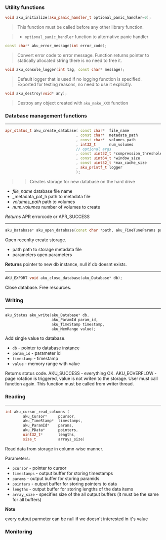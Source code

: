 
### Utility functions

```cpp
void aku_initialize(aku_panic_handler_t optional_panic_handler=0);
```
> This function must be called before any other library function.

>* `optional_panic_handler` function to alternative panic handler

```cpp
const char* aku_error_message(int error_code);
```

> Convert error code to error message. Function returns pointer to statically allocated string there is no need to free it.


```cpp
void aku_console_logger(int tag, const char* message);
```

>Default logger that is used if no logging function is specified. Exported for testing reasons, no need to use it explicitly.


```cpp
void aku_destroy(void* any);
```

>Destroy any object created with `aku_make_XXX` function


### Database management functions

---
```cpp
apr_status_t aku_create_database( const char*  file_name
                                , const char*  metadata_path
                                , const char*  volumes_path
                                , int32_t      num_volumes
                                // optional args
                                , const uint32_t *compression_threshold
                                , const uint64_t *window_size
                                , const uint32_t *max_cache_size
                                , aku_printf_t logger
                                );
```

>>Creates storage for new database on the hard drive

* _file_name_ database file name
* _metadata_pat_h path to metadata file
* _volumes_path_ path to volumes
* _num_volumes_ number of volumes to create

_Returns_ APR errorcode or APR_SUCCESS

---
```cpp
aku_Database* aku_open_database(const char *path, aku_FineTuneParams parameters);
```

Open recenlty create storage.

* path path to storage metadata file
* parameters open parameters

**Returns** pointer to new db instance, null if db doesnt exists.

---
```cpp
AKU_EXPORT void aku_close_database(aku_Database* db);
```

Close database. Free resources.

### Writing

---
```cpp
aku_Status aku_write(aku_Database* db, 
                     aku_ParamId param_id, 
                     aku_TimeStamp timestamp, 
                     aku_MemRange value);
```
Add single value to database.
* `db` - pointer to database instance
* `param_id` - parameter id
* `timestamp` - timestamp
* `value` - memory range with value

Returns status code. AKU_SUCCESS - everything OK. AKU_EOVERFLOW - page rotation is triggered, value is not writen to the storage. User must call function again.
This function must be called from writer thread.

### Reading

---
```cpp
int aku_cursor_read_columns ( 	
        aku_Cursor*     pcursor,
        aku_TimeStamp*  timestamps,
        aku_ParamId*    params,
        aku_PData*      pointers,
        uint32_t*       lengths,
        size_t          arrays_size)
```
Read data from storage in column-wise manner.


Parameters:

* `pcursor` - pointer to cursor
* `timestamps` - output buffer for storing timestamps
* `params` - output buffer for storing paramids
* `pointers` - output buffer for storing pointers to data
* `lengths` - output buffer for storing lengths of the data items
* `array_size` - specifies size of the all output buffers (it must be the same for all buffers)

**Note**

every output parmeter can be null if we doesn't interested in it's value 


### Monitoring
